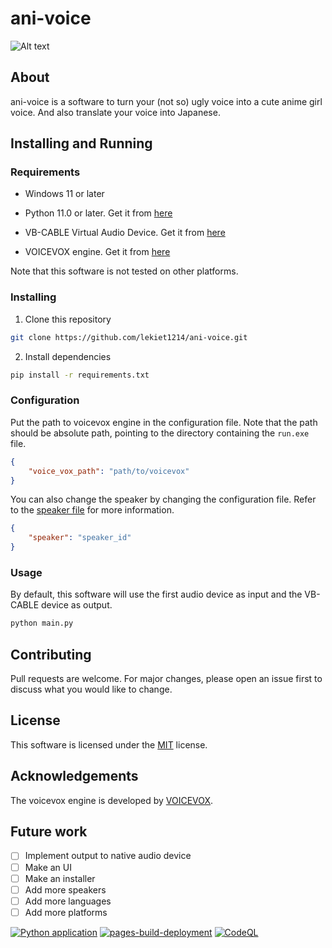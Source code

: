 # ani-voice
![Alt text](https://voicevox.hiroshiba.jp/static/4be83af8654ea36b6798a9b77591a6fb/c512e/top-illust-005.webp)
## About

ani-voice is a software to turn your (not so) ugly voice into a cute anime girl voice.
And also translate your voice into Japanese.

## Installing and Running

### Requirements

- Windows 11 or later

- Python 11.0 or later. Get it from [here](https://www.python.org/downloads/)

- VB-CABLE Virtual Audio Device. Get it from [here](https://vb-audio.com/Cable/)

- VOICEVOX engine. Get it from [here](https://github.com/VOICEVOX/voicevox_engine/releases/tag/0.14.4)

Note that this software is not tested on other platforms.

### Installing

1. Clone this repository

```bash
git clone https://github.com/lekiet1214/ani-voice.git
```

2. Install dependencies

```bash
pip install -r requirements.txt
```

### Configuration

Put the path to voicevox engine in the configuration file.
Note that the path should be absolute path, pointing to the directory containing the `run.exe` file.

```json
{
    "voice_vox_path": "path/to/voicevox"
}
```

You can also change the speaker by changing the configuration file.
Refer to the [speaker file](speakers.json) for more information.

```json
{
    "speaker": "speaker_id"
}
```

### Usage

By default, this software will use the first audio device as input and the VB-CABLE device as output.

```bash
python main.py
```

## Contributing

Pull requests are welcome. For major changes, please open an issue first to discuss what you would like to change.



## License
This software is licensed under the [MIT](https://choosealicense.com/licenses/mit/) license.

## Acknowledgements
The voicevox engine is developed by [VOICEVOX](https://voicevox.hiroshiba.jp/).

## Future work
- [ ]  Implement output to native audio device
- [ ]  Make an UI
- [ ]  Make an installer
- [ ]  Add more speakers
- [ ]  Add more languages
- [ ]  Add more platforms

[![Python application](https://github.com/lekiet1214/ani-voice/actions/workflows/python-app.yml/badge.svg?branch=main)](https://github.com/lekiet1214/ani-voice/actions/workflows/python-app.yml)
[![pages-build-deployment](https://github.com/lekiet1214/ani-voice/actions/workflows/pages/pages-build-deployment/badge.svg?branch=main)](https://github.com/lekiet1214/ani-voice/actions/workflows/pages/pages-build-deployment)
[![CodeQL](https://github.com/lekiet1214/ani-voice/actions/workflows/github-code-scanning/codeql/badge.svg)](https://github.com/lekiet1214/ani-voice/actions/workflows/github-code-scanning/codeql)